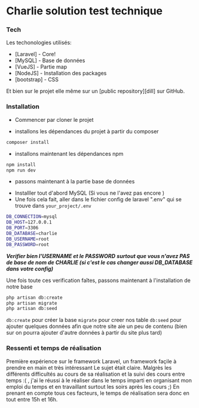 # Charlie solution test technique

### Tech

Les techonologies utilisés:

* [Laravel] - Core!
* [MySQL] - Base de données
* [VueJS] - Partie map
* [NodeJS] - Installation des packages
* [bootstrap] - CSS

Et bien sur le projet elle même sur un [public repository][dill]
 sur GitHub.

### Installation

* Commencer par cloner le projet

* installons les dépendances du projet à partir du composer
```sh
composer install
```
* installons maintenant les dépendances npm
```sh
npm install
npm run dev
```

* passons maintenant à la partie base de données
- Installler tout d'abord MySQL (Si vous ne l'avez pas encore )
- Une fois cela fait, aller dans le fichier config de laravel ".env" qui se trouve dans ```your_project/.env```

```sh
DB_CONNECTION=mysql
DB_HOST=127.0.0.1
DB_PORT=3306
DB_DATABASE=charlie
DB_USERNAME=root
DB_PASSWORD=root
```
***Verifier bien l'USERNAME et le PASSWORD***
***surtout que vous n'avez PAS de base de nom de CHARLIE (si c'est le cas changer aussi DB_DATABASE dans votre config)***

Une fois toute ces verification faîtes, passons maintenant à l'installation de notre base

```sh
php artisan db:create
php artisan migrate
php artisan db:seed
```
`db:create` pour créer la base 
`migrate` pour creer nos table
`db:seed` pour ajouter quelques données afin que notre site aie un peu de contenu (bien sur on pourra ajouter d'autre données à partir du site plus tard)

### Ressenti et temps de réalisation
Première expérience sur le framework Laravel, un framework façile à prendre en main et très intéressant
Le sujet était claire. Malgrès les différents difficultés au cours de sa réalisation et la suivi des cours entre temps :( ,
j'ai le réussi à le réaliser dans le temps imparti en organisant mon emploi du temps et en travaillant surtout les soirs après les cours ;)
En prenant en compte tous ces facteurs, le temps de réalisation sera donc en tout entre 15h et 16h.

 
